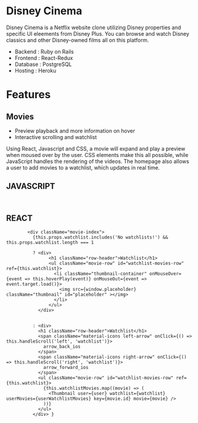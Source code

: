# Disney Cinema
 
Disney Cinema is a Netflix website clone utilizing Disney properties and specific UI eleements from Disney Plus. You can browse and watch Disney classics and other Disney-owned films all on this platform.


- Backend : Ruby on Rails
- Frontend : React-Redux
- Database : PostgreSQL
- Hosting : Heroku


# Features

## Movies

- Preview playback and more information on hover
- Interactive scrolling and watchlist


Using React, Javascript and CSS, a movie will expand and play a preview when moused over by the user. CSS elements make this all possible, while JavaScript handles the rendering of the videos. The homepage also allows a user to add movies to a watchlist, which updates in real time.

## JAVASCRIPT

`````


`````

## REACT
`````
        <div className="movie-index">
          {this.props.watchlist.includes('No watchlists!') && this.props.watchlist.length === 1 
        
          ? <div>
                <h1 className="row-header">Watchlist</h1>
                <ul className="movie-row" id="watchlist-movies-row" ref={this.watchlist}>
                  <li className="thumbnail-container" onMouseOver={event => this.hoverPlay(event)} onMouseOut={event => event.target.load()}>
                    <img src={window.placeholder} className="thumbnail" id="placeholder" ></img>
                  </li>
                </ul>
            </div>
        
          
          : <div>
            <h1 className="row-header">Watchlist</h1>
            <span className="material-icons left-arrow" onClick={() => this.handleScroll('left', 'watchlist')}>
              arrow_back_ios
            </span>
            <span className="material-icons right-arrow" onClick={() => this.handleScroll('right', 'watchlist')}>
              arrow_forward_ios
            </span>
            <ul className="movie-row" id="watchlist-movies-row" ref={this.watchlist}>
              {this.watchlistMovies.map((movie) => (
                <Thumbnail user={user} watchlist={watchlist} userMovies={userWatchlistMovies} key={movie.id} movie={movie} />
              ))}
            </ul>
          </div> }

`````
